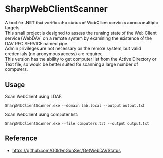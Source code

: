 # SharpWebClientScanner
A tool for .NET that verifies the status of WebClient services across multiple targets.\
This small project is designed to assess the running state of the Web Client service (WebDAV) on a remote system by examining the existence of the DAV RPC SERVICE named pipe.\
Admin privileges are not necessary on the remote system, but valid credentials (no anonymous access) are required.\
This version has the ability to get computer list from the Active Directory or Text file, so would be better suited for scanning a large number of computers.
## Usage
Scan WebClient using LDAP:
```
SharpWebClientScanner.exe --domain lab.local --output output.txt
```
Scan WebClient using computer list:
```
SharpWebClientScanner.exe --file computers.txt --output output.txt
```
## Reference
* https://github.com/G0ldenGunSec/GetWebDAVStatus